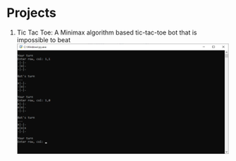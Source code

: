 # Projects
1. Tic Tac Toe: A Minimax algorithm based tic-tac-toe bot that is impossible to beat
![tic_tac_toe](https://github.com/IronMahan/Simple-Projects/blob/1a4b3f229bc62f7241c96788d23b8c288b5e267d/tic-tac-toe.png)
